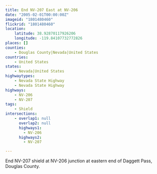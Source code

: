 ```yaml
---
title: End NV-207 East at NV-206
date: "2005-02-01T00:00:00Z"
imageid: "1801480460"
flickrid: "1801480460"
location:
    latitude: 38.92870117926206
    longitude: -119.84107732772826
places: []
counties:
    - Douglas County|Nevada|United States
countries:
    - United States
states:
    - Nevada|United States
highwaytypes:
    - Nevada State Highway
    - Nevada State Highway
highways:
    - NV-206
    - NV-207
tags:
    - Shield
intersections:
    - overlap1: null
      overlap2: null
      highways1:
        - NV-206
      highways2:
        - NV-207

---
```

End NV-207 shield at NV-206 junction at eastern end of Daggett Pass, Douglas County.